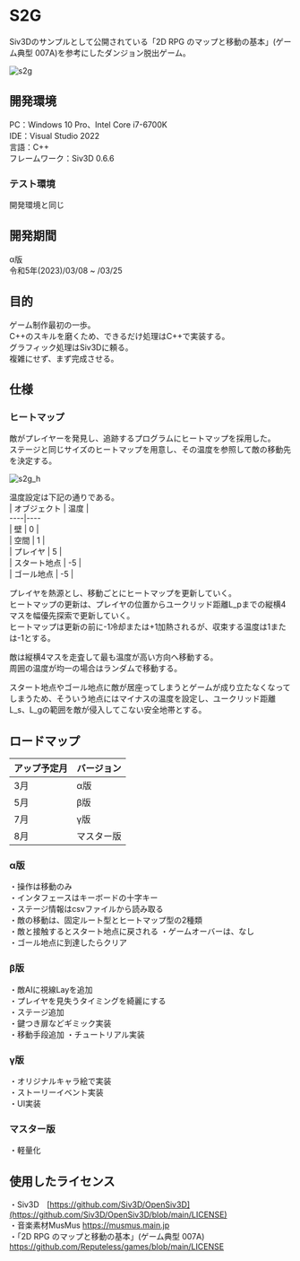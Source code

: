 # S2G
Siv3Dのサンプルとして公開されている「2D RPG のマップと移動の基本」(ゲーム典型 007A)を参考にしたダンジョン脱出ゲーム。  

![s2g](https://user-images.githubusercontent.com/116449282/228413805-55cf21ad-ba1c-4f84-bb94-ada00d595455.gif)

## 開発環境
PC：Windows 10 Pro、Intel Core i7-6700K  
IDE：Visual Studio 2022  
言語：C++  
フレームワーク：Siv3D 0.6.6
### テスト環境
開発環境と同じ

## 開発期間
α版  
令和5年(2023)/03/08 ~ /03/25

## 目的
ゲーム制作最初の一歩。  
C++のスキルを磨くため、できるだけ処理はC++で実装する。  
グラフィック処理はSiv3Dに頼る。  
複雑にせず、まず完成させる。

## 仕様
### ヒートマップ
敵がプレイヤーを発見し、追跡するプログラムにヒートマップを採用した。  
ステージと同じサイズのヒートマップを用意し、その温度を参照して敵の移動先を決定する。  

![s2g_h](https://user-images.githubusercontent.com/116449282/228413246-acb751ae-fb60-4bdf-b1e5-e8dcdee2d572.gif)  

温度設定は下記の通りである。  
| オブジェクト | 温度 |  
----|----  
| 壁 | 0 |  
| 空間 | 1 |  
| プレイヤ | 5 |  
| スタート地点 | -5 |  
| ゴール地点 | -5 |  

プレイヤを熱源とし、移動ごとにヒートマップを更新していく。  
ヒートマップの更新は、プレイヤの位置からユークリッド距離L_pまでの縦横4マスを幅優先探索で更新していく。  
ヒートマップは更新の前に-1冷却または+1加熱されるが、収束する温度は1または-1とする。  

敵は縦横4マスを走査して最も温度が高い方向へ移動する。  
周囲の温度が均一の場合はランダムで移動する。  

スタート地点やゴール地点に敵が居座ってしまうとゲームが成り立たなくなってしまうため、そういう地点にはマイナスの温度を設定し、ユークリッド距離L_s、L_gの範囲を敵が侵入してこない安全地帯とする。

## ロードマップ
| アップ予定月 | バージョン |  
----|----  
| 3月 | α版 |  
| 5月 | β版 |  
| 7月 | γ版 |  
| 8月 | マスター版 |  

### α版
・操作は移動のみ  
・インタフェースはキーボードの十字キー  
・ステージ情報はcsvファイルから読み取る  
・敵の移動は、固定ルート型とヒートマップ型の2種類  
・敵と接触するとスタート地点に戻される
・ゲームオーバーは、なし  
・ゴール地点に到達したらクリア

### β版
・敵AIに視線Layを追加  
・プレイヤを見失うタイミングを綺麗にする  
・ステージ追加  
・鍵つき扉などギミック実装  
・移動手段追加
・チュートリアル実装

### γ版
・オリジナルキャラ絵で実装  
・ストーリーイベント実装  
・UI実装  

### マスター版
・軽量化

## 使用したライセンス
・Siv3D　[https://github.com/Siv3D/OpenSiv3D](https://github.com/Siv3D/OpenSiv3D/blob/main/LICENSE)  
・音楽素材MusMus https://musmus.main.jp  
・「2D RPG のマップと移動の基本」(ゲーム典型 007A)　https://github.com/Reputeless/games/blob/main/LICENSE  
